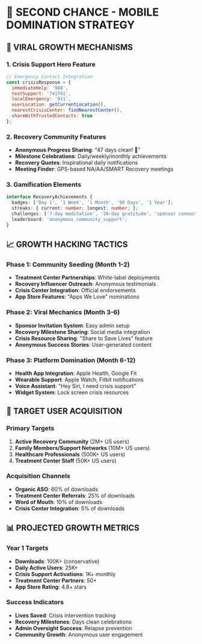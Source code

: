 # 📱 SECOND CHANCE - MOBILE DOMINATION STRATEGY

## 🚀 **VIRAL GROWTH MECHANISMS**

### **1. Crisis Support Hero Feature**
```javascript
// Emergency Contact Integration
const crisisResponse = {
  immediateHelp: '988',
  textSupport: '741741', 
  localEmergency: '911',
  userLocation: getCurrentLocation(),
  nearestCrisisCenter: findNearestCenter(),
  shareWithTrustedContacts: true
};
```

### **2. Recovery Community Features**
- **Anonymous Progress Sharing**: "47 days clean! 🎉" 
- **Milestone Celebrations**: Daily/weekly/monthly achievements
- **Recovery Quotes**: Inspirational daily notifications
- **Meeting Finder**: GPS-based NA/AA/SMART Recovery meetings

### **3. Gamification Elements**
```typescript
interface RecoveryAchievements {
  badges: ['Day 1', '1 Week', '1 Month', '90 Days', '1 Year'];
  streaks: { current: number; longest: number; };
  challenges: ['7-day meditation', '30-day gratitude', 'sponsor connection'];
  leaderboard: 'anonymous_community_support';
}
```

## 📈 **GROWTH HACKING TACTICS**

### **Phase 1: Community Seeding (Month 1-2)**
- **Treatment Center Partnerships**: White-label deployments
- **Recovery Influencer Outreach**: Anonymous testimonials
- **Crisis Center Integration**: Official endorsements
- **App Store Features**: "Apps We Love" nominations

### **Phase 2: Viral Mechanics (Month 3-6)**
- **Sponsor Invitation System**: Easy admin setup
- **Recovery Milestone Sharing**: Social media integration
- **Crisis Resource Sharing**: "Share to Save Lives" feature
- **Anonymous Success Stories**: User-generated content

### **Phase 3: Platform Domination (Month 6-12)**
- **Health App Integration**: Apple Health, Google Fit
- **Wearable Support**: Apple Watch, Fitbit notifications  
- **Voice Assistant**: "Hey Siri, I need crisis support"
- **Widget System**: Lock screen crisis resources

## 🎯 **TARGET USER ACQUISITION**

### **Primary Targets**
1. **Active Recovery Community** (2M+ US users)
2. **Family Members/Support Networks** (10M+ US users)  
3. **Healthcare Professionals** (500K+ US users)
4. **Treatment Center Staff** (50K+ US users)

### **Acquisition Channels**
- **Organic ASO**: 60% of downloads
- **Treatment Center Referrals**: 25% of downloads
- **Word of Mouth**: 10% of downloads  
- **Crisis Center Integration**: 5% of downloads

## 📊 **PROJECTED GROWTH METRICS**

### **Year 1 Targets**
- **Downloads**: 100K+ (conservative)
- **Daily Active Users**: 25K+
- **Crisis Support Activations**: 1K+ monthly
- **Treatment Center Partners**: 50+
- **App Store Rating**: 4.8+ stars

### **Success Indicators**
- **Lives Saved**: Crisis intervention tracking
- **Recovery Milestones**: Days clean celebrations
- **Admin Oversight Success**: Relapse prevention
- **Community Growth**: Anonymous user engagement